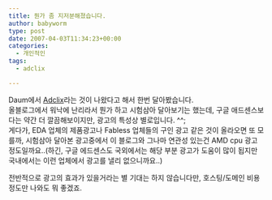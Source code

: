 ```yaml
---
title: 뭔가 좀 지저분해졌습니다.
author: babyworm
type: post
date: 2007-04-03T11:34:23+00:00
categories:
  - 개인적인
tags:
  - adclix

---
```

Daum에서 <A href="http://adclix.daum.net/" target=_blank>Adclix</A>라는 것이 나왔다고 해서 한번 달아봤습니다.  
올블로그에서 워낙에 난리라서 뭔가 하고 시험삼아 달아보기는 했는데, 구글 애드센스보다는 약간 더 깔끔해보이지만, 광고의 특성상 별로입니다. ^^;  
게다가, EDA 업체의 제품광고나 Fabless 업체들의 구인 광고 같은 것이 올라오면 또 모를까, 시험삼아 달아본 광고중에서 이 블로그와 그나마 연관성 있는건 AMD cpu 광고 정도일까요..(하긴, 구글 에드센스도 국외에서는 해당 부분 광고가 도움이 많이 됩지만 국내에서는 이런 업체에서 광고를 낼리 없으니까요..)

전반적으로 광고의 효과가 있을거라는 별 기대는 하지 않습니다만, 호스팅/도메인 비용정도만 나와도 뭐 좋겠죠.